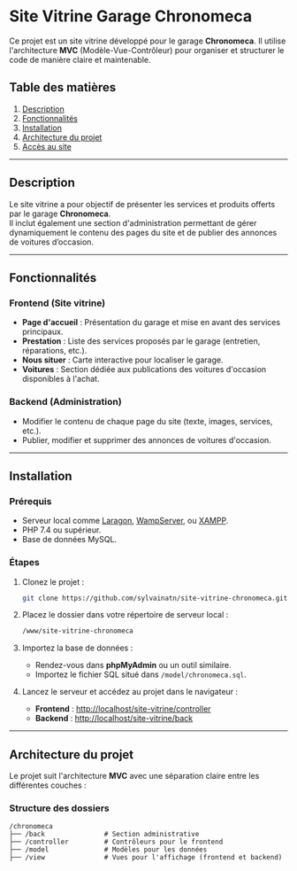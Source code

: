 
# **Site Vitrine Garage Chronomeca**

Ce projet est un site vitrine développé pour le garage **Chronomeca**. Il utilise l'architecture **MVC** (Modèle-Vue-Contrôleur) pour organiser et structurer le code de manière claire et maintenable.

## **Table des matières**
1. [Description](#description)
2. [Fonctionnalités](#fonctionnalités)
3. [Installation](#installation)
4. [Architecture du projet](#architecture-du-projet)
5. [Accès au site](#accès-au-site)

---

## **Description**
Le site vitrine a pour objectif de présenter les services et produits offerts par le garage **Chronomeca**.  
Il inclut également une section d'administration permettant de gérer dynamiquement le contenu des pages du site et de publier des annonces de voitures d’occasion.

---

## **Fonctionnalités**

### **Frontend (Site vitrine)**
- **Page d'accueil** : Présentation du garage et mise en avant des services principaux.
- **Prestation** : Liste des services proposés par le garage (entretien, réparations, etc.).
- **Nous situer** : Carte interactive pour localiser le garage.
- **Voitures** : Section dédiée aux publications des voitures d'occasion disponibles à l'achat.

### **Backend (Administration)**
- Modifier le contenu de chaque page du site (texte, images, services, etc.).
- Publier, modifier et supprimer des annonces de voitures d'occasion.

---

## **Installation**

### **Prérequis**
- Serveur local comme [Laragon](https://laragon.org/), [WampServer](https://www.wampserver.com/), ou [XAMPP](https://www.apachefriends.org/index.html).
- PHP 7.4 ou supérieur.
- Base de données MySQL.

### **Étapes**
1. Clonez le projet :
   ```bash
   git clone https://github.com/sylvainatn/site-vitrine-chronomeca.git
   ```
2. Placez le dossier dans votre répertoire de serveur local :
   ```bash
   /www/site-vitrine-chronomeca
   ```
3. Importez la base de données :
   - Rendez-vous dans **phpMyAdmin** ou un outil similaire.
   - Importez le fichier SQL situé dans `/model/chronomeca.sql`.

4. Lancez le serveur et accédez au projet dans le navigateur :
   - **Frontend** : [http://localhost/site-vitrine/controller](http://localhost/chronomeca/controller)
   - **Backend** : [http://localhost/site-vitrine/back](http://localhost/chronomeca/back)

---

## **Architecture du projet**
Le projet suit l'architecture **MVC** avec une séparation claire entre les différentes couches :

### **Structure des dossiers**
```
/chronomeca
├── /back               # Section administrative
├── /controller         # Contrôleurs pour le frontend
├── /model              # Modèles pour les données
├── /view               # Vues pour l'affichage (frontend et backend)

```




